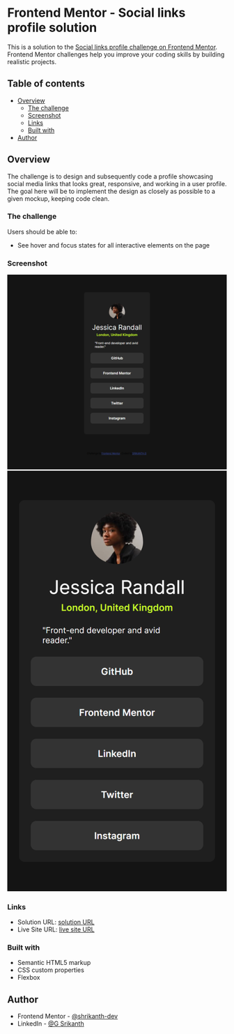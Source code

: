 # Frontend Mentor - Social links profile solution

This is a solution to the [Social links profile challenge on Frontend Mentor](https://www.frontendmentor.io/challenges/social-links-profile-UG32l9m6dQ). Frontend Mentor challenges help you improve your coding skills by building realistic projects. 

## Table of contents

- [Overview](#overview)
  - [The challenge](#the-challenge)
  - [Screenshot](#screenshot)
  - [Links](#links)
  - [Built with](#built-with)
- [Author](#author)

## Overview

The challenge is to design and subsequently code a profile showcasing social media links that looks great, responsive, and working in a user profile. The goal here will be to implement the design as closely as possible to a given mockup, keeping code clean.

### The challenge

Users should be able to:

- See hover and focus states for all interactive elements on the page

### Screenshot

![](./screenshots/social-links-profile-main_desktop.img.png)
![](./screenshots/social-links-profile-main_mobile_img.png)


### Links

- Solution URL: [solution URL](https://your-solution-url.com)
- Live Site URL: [live site URL](https://shrikanth-dev.github.io/social-links-profile-solution-frontendmentor/)

### Built with

- Semantic HTML5 markup
- CSS custom properties
- Flexbox

## Author

- Frontend Mentor - [@shrikanth-dev](https://www.frontendmentor.io/profile/yourusername)
- LinkedIn - [@G Srikanth](https://www.linkedin.com/in/g-srikanth-gs)
